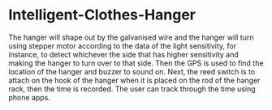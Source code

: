 # Intelligent-Clothes-Hanger

The hanger will shape out by the galvanised wire and the hanger will turn using stepper motor according to the data of the light sensitivity, for instance, to detect whichever the side that has higher sensitivity and making the hanger to turn over to that side. Then the GPS is used to find the location of the hanger and buzzer to sound on. Next, the reed switch is to attach on the hook of the hanger when it is placed on the rod of the hanger rack, then the time is recorded. The user can track through the time using phone apps.
